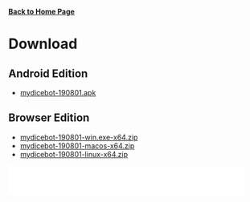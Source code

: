 __[Back to Home Page](/)__

# Download

## Android Edition
* [mydicebot-190801.apk](./mydicebot-190801.apk)

## Browser Edition
* [mydicebot-190801-win.exe-x64.zip](./mydicebot-190801-win.exe-x64.zip)
* [mydicebot-190801-macos-x64.zip](./mydicebot-190801-macos-x64.zip)
* [mydicebot-190801-linux-x64.zip](./mydicebot-190801-linux-x64.zip)




<iframe data-aa="1218247" src="//ad.a-ads.com/1218247?size=468x60" scrolling="no" style="width:468px; height:60px; border:0px; padding:0; overflow:hidden" allowtransparency="true"></iframe>

